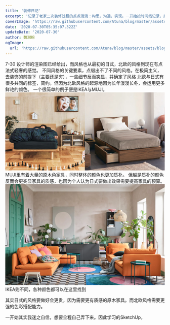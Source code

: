 ```yaml
---
title: '装修日记'
excerpt: '记录了老家二次装修过程的点点滴滴：构思，沟通，实现。一开始按时间线记录，后续说不定会整理成专题的形式'
coverImage: 'https://raw.githubusercontent.com/Atuna/blog/master/assets/blog/decoration-diary/cover.webp'
date: '2020-07-30T05:35:07.322Z'
updateDate: '2020-07-30'
author: 魏澍榕
ogImage:
  url: 'https://raw.githubusercontent.com/Atuna/blog/master/assets/blog/decoration-diary/cover.webp'
---
```


7-30
设计师的渲染图已经给出，而风格也从最初的日式，北欧的风格到现在有点法式轻奢的感觉。
不同风格的关键要素，点缀出不了不同的风格。在极简主义，去装饰的前提下（主要还是穷），一些细节反而突显，并确定了风格
北欧与日式有很多共同的标签，简约。但因为北欧风格的起源地因为长年漫漫长冬，会运用更多鲜艳的颜色。
一个很简单的例子便是IKEA与MUJI。
![muji-decor](https://raw.githubusercontent.com/Atuna/blog/master/assets/blog/decoration-diary/muji-decor.jpg)
MUJI里有着大量的原木色家具，同时整体的颜色也更加质朴。
但越是质朴的颜色反而会更突显家具的质感，也因为个人认为日式要做出效果需要提高家具的预算。
![ikea-decor](https://raw.githubusercontent.com/Atuna/blog/master/assets/blog/decoration-diary/ikea-decor.webp)
IKEA则不同，各种颜色都可以在这里找到

其实日式的风格要做好会更贵，因为需要更有质感的原木家具。而北欧风格需要更强的色彩搭配能力。

一开始其实我迷之自信，想要全程自己弄下来。因此学习的SketchUp，